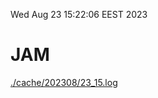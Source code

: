 Wed Aug 23 15:22:06 EEST 2023
# JAM
<a href='./cache/202308/23_15.log'>./cache/202308/23_15.log</a>
